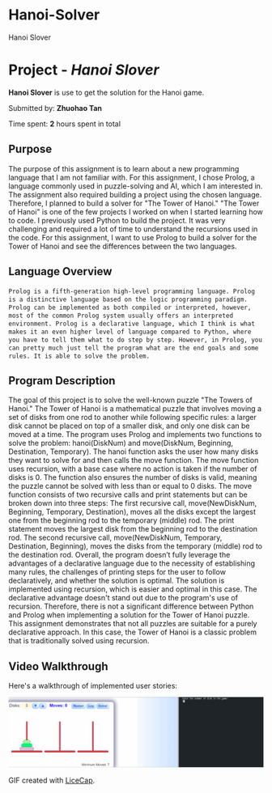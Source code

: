 # Hanoi-Solver

Hanoi Slover 

# Project - *Hanoi Slover*

**Hanoi Slover** is use to get the solution for the Hanoi game.

Submitted by: **Zhuohao Tan**

Time spent: **2** hours spent in total


## Purpose
The purpose of this assignment is to learn about a new programming language that I am not familiar with. For this assignment, I chose Prolog, a language commonly used in puzzle-solving and AI, which I am interested in. The assignment also required building a project using the chosen language. Therefore, I planned to build a solver for "The Tower of Hanoi."
"The Tower of Hanoi" is one of the few projects I worked on when I started learning how to code. I previously used Python to build the project. It was very challenging and required a lot of time to understand the recursions used in the code. For this assignment, I want to use Prolog to build a solver for the Tower of Hanoi and see the differences between the two languages.


## Language Overview
	Prolog is a fifth-generation high-level programming language. Prolog is a distinctive language based on the logic programming paradigm. Prolog can be implemented as both compiled or interpreted, however, most of the common Prolog system usually offers an interpreted environment. Prolog is a declarative language, which I think is what makes it an even higher level of language compared to Python, where you have to tell them what to do step by step. However, in Prolog, you can pretty much just tell the program what are the end goals and some rules. It is able to solve the problem. 


## Program Description 
The goal of this project is to solve the well-known puzzle "The Towers of Hanoi." The Tower of Hanoi is a mathematical puzzle that involves moving a set of disks from one rod to another while following specific rules: a larger disk cannot be placed on top of a smaller disk, and only one disk can be moved at a time. The program uses Prolog and implements two functions to solve the problem: hanoi(DiskNum) and move(DiskNum, Beginning, Destination, Temporary).
The hanoi function asks the user how many disks they want to solve for and then calls the move function. The move function uses recursion, with a base case where no action is taken if the number of disks is 0. The function also ensures the number of disks is valid, meaning the puzzle cannot be solved with less than or equal to 0 disks. The move function consists of two recursive calls and print statements but can be broken down into three steps:
The first recursive call, move(NewDiskNum, Beginning, Temporary, Destination), moves all the disks except the largest one from the beginning rod to the temporary (middle) rod.
The print statement moves the largest disk from the beginning rod to the destination rod.
The second recursive call, move(NewDiskNum, Temporary, Destination, Beginning), moves the disks from the temporary (middle) rod to the destination rod.
Overall, the program doesn’t fully leverage the advantages of a declarative language due to the necessity of establishing many rules, the challenges of printing steps for the user to follow declaratively, and whether the solution is optimal. The solution is implemented using recursion, which is easier and optimal in this case. The declarative advantage doesn't stand out due to the program's use of recursion. Therefore, there is not a significant difference between Python and Prolog when implementing a solution for the Tower of Hanoi puzzle. This assignment demonstrates that not all puzzles are suitable for a purely declarative approach. In this case, the Tower of Hanoi is a classic problem that is traditionally solved using recursion.



## Video Walkthrough

Here's a walkthrough of implemented user stories:

<img src='hanoi.gif' title='Video Walkthrough' width='' alt='Video Walkthrough' />

GIF created with [LiceCap](http://www.cockos.com/licecap/).

